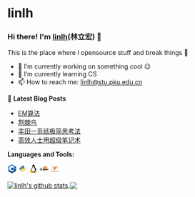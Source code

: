 # linlh
### Hi there! I'm [linlh](lightpixels.cn)(林立宏) 👋
This is the place where I opensource stuff and break things :rofl:

- 🔭 I’m currently working on something cool :wink:
- 🌱 I’m currently learning CS
- 📫 How to reach me: linlh@stu.pku.edu.cn

📕 **Latest Blog Posts**
<!-- BLOG-POST-LIST:START -->
- [EM算法](https://lightpixels.cn/2020/08/em%e7%ae%97%e6%b3%95/)
- [荆棘鸟](https://lightpixels.cn/2020/08/%e8%8d%86%e6%a3%98%e9%b8%9f/)
- [丰田一页纸极简思考法](https://lightpixels.cn/2020/08/%e4%b8%b0%e7%94%b0%e4%b8%80%e9%a1%b5%e7%ba%b8%e6%9e%81%e7%ae%80%e6%80%9d%e8%80%83%e6%b3%95/)
- [高效人士用超级笔记术](https://lightpixels.cn/2020/08/%e9%ab%98%e6%95%88%e4%ba%ba%e5%a3%ab%e7%94%a8%e8%b6%85%e7%ba%a7%e7%ac%94%e8%ae%b0%e6%9c%af/)
<!-- BLOG-POST-LIST:END -->

**Languages and Tools:**  

<code><img height="20" src="https://raw.githubusercontent.com/github/explore/80688e429a7d4ef2fca1e82350fe8e3517d3494d/topics/cpp/cpp.png"></code>
<code><img height="20" src="https://raw.githubusercontent.com/github/explore/80688e429a7d4ef2fca1e82350fe8e3517d3494d/topics/python/python.png"></code>
<code><img height="20" src="https://raw.githubusercontent.com/github/explore/80688e429a7d4ef2fca1e82350fe8e3517d3494d/topics/linux/linux.png"></code>
<code><img height="20" src="https://raw.githubusercontent.com/github/explore/80688e429a7d4ef2fca1e82350fe8e3517d3494d/topics/scikit-learn/scikit-learn.png"></code>
<code><img height="20" src="https://raw.githubusercontent.com/github/explore/80688e429a7d4ef2fca1e82350fe8e3517d3494d/topics/tensorflow/tensorflow.png"></code>    

<a href="">
<img align="center" src="https://github-readme-stats.vercel.app/api?username=linlih&show_icons=true&include_all_commits=true" alt="linlh's github stats" />
</a>

<a href="">
<img align="center" src="https://github-readme-stats.vercel.app/api/top-langs/?username=linlih&layout=compact" />
</a>

